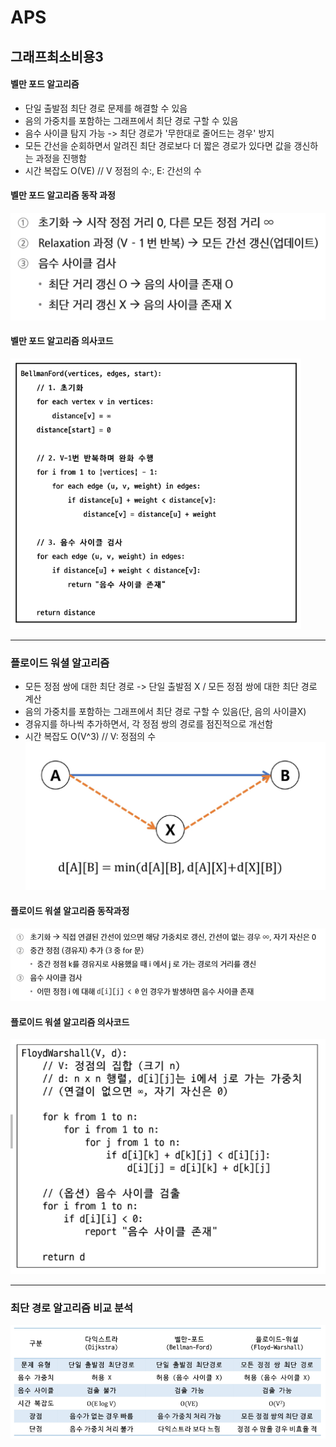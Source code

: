 # APS
## 그래프최소비용3

#### 벨만 포드 알고리즘
- 단일 출발점 최단 경로 문제를 해결할 수 있음
- 음의 가중치를 포함하는 그래프에서 최단 경로 구할 수 있음
- 음수 사이클 탐지 가능 -> 최단 경로가 '무한대로 줄어드는 경우' 방지
- 모든 간선을 순회하면서 알려진 최단 경로보다 더 짧은 경로가 있다면 값을 갱신하는 과정을 진행함
- 시간 복잡도 O(VE) // V 정점의 수:, E: 간선의 수

#### 벨만 포드 알고리즘 동작 과정
![alt text](image.png)

#### 벨만 포드 알고리즘 의사코드
![alt text](image-1.png)

---

### 플로이드 워셜 알고리즘
- 모든 정점 쌍에 대한 최단 경로 -> 단일 출발점 X / 모든 정점 쌍에 대한 최단 경로 계산
- 음의 가중치를 포함하는 그래프에서 최단 경로 구할 수 있음(단, 음의 사이클X)
- 경유지를 하나씩 추가하면서, 각 정점 쌍의 경로를 점진적으로 개선함
- 시간 복잡도 O(V^3) // V: 정점의 수
![alt text](image-2.png)

#### 플로이드 워셜 알고리즘 동작과정
![alt text](image-3.png)

#### 플로이드 워셜 알고리즘 의사코드
![alt text](image-4.png)

---

### 최단 경로 알고리즘 비교 분석
![alt text](image-5.png)